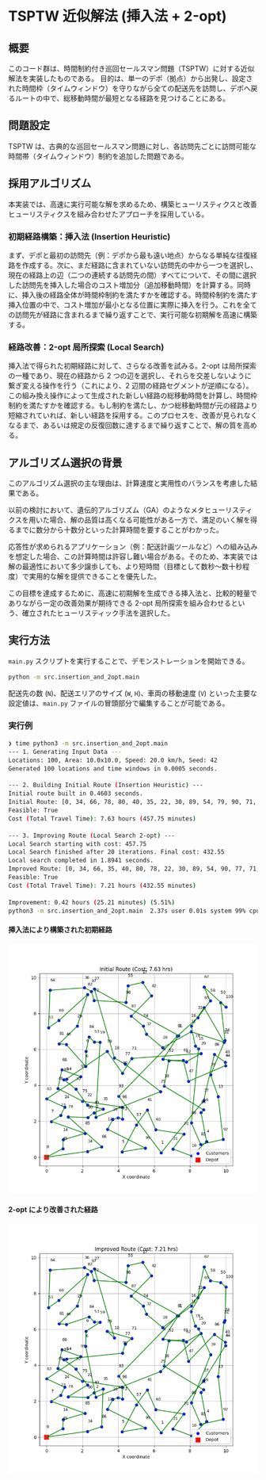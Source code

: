 # TSPTW 近似解法 (挿入法 + 2-opt)

## 概要

このコード群は、時間制約付き巡回セールスマン問題（TSPTW）に対する近似解法を実装したものである。
目的は、単一のデポ（拠点）から出発し、設定された時間枠（タイムウィンドウ）を守りながら全ての配送先を訪問し、デポへ戻るルートの中で、総移動時間が最短となる経路を見つけることにある。

## 問題設定

TSPTW は、古典的な巡回セールスマン問題に対し、各訪問先ごとに訪問可能な時間帯（タイムウィンドウ）制約を追加した問題である。

## 採用アルゴリズム

本実装では、高速に実行可能な解を求めるため、構築ヒューリスティクスと改善ヒューリスティクスを組み合わせたアプローチを採用している。

### 初期経路構築：挿入法 (Insertion Heuristic)

まず、デポと最初の訪問先（例：デポから最も遠い地点）からなる単純な往復経路を作成する。次に、まだ経路に含まれていない訪問先の中から一つを選択し、現在の経路上の辺（二つの連続する訪問先の間）すべてについて、その間に選択した訪問先を挿入した場合のコスト増加分（追加移動時間）を計算する。同時に、挿入後の経路全体が時間枠制約を満たすかを確認する。時間枠制約を満たす挿入位置の中で、コスト増加が最小となる位置に実際に挿入を行う。これを全ての訪問先が経路に含まれるまで繰り返すことで、実行可能な初期解を高速に構築する。

### 経路改善：2-opt 局所探索 (Local Search)

挿入法で得られた初期経路に対して、さらなる改善を試みる。2-opt は局所探索の一種であり、現在の経路から 2 つの辺を選択し、それらを交差しないように繋ぎ変える操作を行う（これにより、2 辺間の経路セグメントが逆順になる）。この組み換え操作によって生成された新しい経路の総移動時間を計算し、時間枠制約を満たすかを確認する。もし制約を満たし、かつ総移動時間が元の経路より短縮されていれば、新しい経路を採用する。このプロセスを、改善が見られなくなるまで、あるいは規定の反復回数に達するまで繰り返すことで、解の質を高める。

## アルゴリズム選択の背景

このアルゴリズム選択の主な理由は、計算速度と実用性のバランスを考慮した結果である。

以前の検討において、遺伝的アルゴリズム（GA）のようなメタヒューリスティクスを用いた場合、解の品質は高くなる可能性がある一方で、満足のいく解を得るまでに数分から十数分といった計算時間を要することがわかった。

応答性が求められるアプリケーション（例：配送計画ツールなど）への組み込みを想定した場合、この計算時間は許容し難い場合がある。そのため、本実装では解の最適性において多少譲歩しても、より短時間（目標として数秒～数十秒程度）で実用的な解を提供できることを優先した。

この目標を達成するために、高速に初期解を生成できる挿入法と、比較的軽量でありながら一定の改善効果が期待できる 2-opt 局所探索を組み合わせるという、確立されたヒューリスティック手法を選択した。

## 実行方法

`main.py` スクリプトを実行することで、デモンストレーションを開始できる。

```bash
python -m src.insertion_and_2opt.main
```

配送先の数 (`N`)、配送エリアのサイズ (`W`, `H`)、車両の移動速度 (`V`) といった主要な設定値は、`main.py` ファイルの冒頭部分で編集することが可能である。

### 実行例

```bash
❯ time python3 -m src.insertion_and_2opt.main
--- 1. Generating Input Data ---
Locations: 100, Area: 10.0x10.0, Speed: 20.0 km/h, Seed: 42
Generated 100 locations and time windows in 0.0005 seconds.

--- 2. Building Initial Route (Insertion Heuristic) ---
Initial route built in 0.4603 seconds.
Initial Route: [0, 34, 66, 78, 80, 40, 35, 22, 30, 89, 54, 79, 90, 71, 20, 62, 8, 3, 27, 18, 77, 25, 2, 59, 53, 84, 9, 6, 46, 81, 29, 82, 69, 51, 64, 36, 97, 72, 98, 55, 17, 42, 87, 74, 32, 28, 11, 31, 65, 16, 19, 15, 88, 83, 92, 13, 39, 76, 50, 100, 67, 58, 33, 91, 93, 1, 37, 86, 49, 44, 47, 61, 52, 38, 56, 94, 4, 10, 21, 70, 60, 41, 57, 5, 99, 12, 26, 43, 73, 96, 75, 48, 68, 95, 63, 24, 23, 7, 85, 14, 45, 0]
Feasible: True
Cost (Total Travel Time): 7.63 hours (457.75 minutes)

--- 3. Improving Route (Local Search 2-opt) ---
Local Search starting with cost: 457.75
Local Search finished after 20 iterations. Final cost: 432.55
Local search completed in 1.8941 seconds.
Improved Route: [0, 34, 66, 35, 40, 80, 78, 22, 30, 89, 54, 90, 77, 71, 79, 18, 27, 3, 8, 62, 20, 25, 2, 6, 9, 59, 53, 84, 46, 81, 29, 82, 69, 51, 64, 36, 97, 72, 98, 55, 17, 42, 87, 74, 32, 28, 16, 65, 11, 19, 15, 39, 88, 83, 92, 13, 31, 76, 100, 50, 58, 67, 33, 91, 93, 1, 37, 44, 49, 86, 47, 61, 52, 38, 56, 94, 4, 10, 21, 70, 60, 41, 57, 5, 99, 12, 26, 43, 73, 96, 75, 48, 68, 95, 63, 24, 23, 7, 85, 14, 45, 0]
Feasible: True
Cost (Total Travel Time): 7.21 hours (432.55 minutes)

Improvement: 0.42 hours (25.21 minutes) (5.51%)
python3 -m src.insertion_and_2opt.main  2.37s user 0.01s system 99% cpu 2.390 total
```

#### 挿入法により構築された初期経路

![Initial Route](./asset/initial_route.png)

#### 2-opt により改善された経路

![Improved Route](./asset/improved_route.png)

